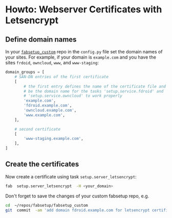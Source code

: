 # Howto: Webserver Certificates with Letsencrypt

## Define domain names

In your [`fabsetup_custom`](./fabsetup_custom.md) repo in the `config.py` file
set the domain names of your sites.  For example, if your domain is
`example.com` and you have the sites `frdoid`, `owncloud`, `www`, and
`www-staging`:

  ```python
  domain_groups = [
      # SAN-DN entries of the first certificate
      [
          # the first entry defines the name of the certificate file and must
          # be the domain name for the tasks 'setup.service.fdroid' and
          # 'setup.service.owncloud' to work properly
          'example.com',
          'fdroid.example.com',
          'owncloud.example.com',
          'www.example.com',
      ],

      # second certificate
      [
          'www-staging.example.com',
      ],
  ]
  ```

##  Create the certificates

Now create a certificate using task `setup.server_letsencrypt`:
  ```sh
  fab  setup.server_letsencrypt  -H <your_domain>
  ```

Don't forget to save the changes of your custom fabsetup repo, e.g.
  ```sh
  cd  ~/repos/fabsetup/fabsetup_custom
  git  commit  -am 'add domain fdroid.example.com for letsencrypt certificates'
  ```
